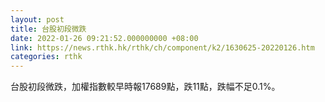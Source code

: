 ```yaml
---
layout: post
title: 台股初段微跌
date: 2022-01-26 09:21:52.000000000 +08:00
link: https://news.rthk.hk/rthk/ch/component/k2/1630625-20220126.htm
categories: rthk
---
```


台股初段微跌，加權指數較早時報17689點，跌11點，跌幅不足0.1%。
